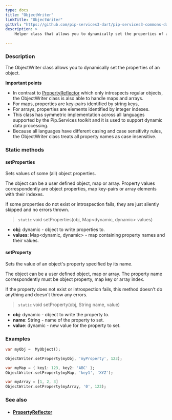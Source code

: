 ```yaml
---
type: docs
title: "ObjectWriter"
linkTitle: "ObjectWriter"
gitUrl: "https://github.com/pip-services3-dart/pip-services3-commons-dart"
description: >
    Helper class that allows you to dynamically set the properties of an object. 

---
```


### Description

The ObjectWriter class allows you to dynamically set the properties of an object. 

**Important points**

- In contrast to [PropertyReflector](../property_reflector) which only introspects regular objects, the ObjectWriter class is also able to handle maps and arrays.
- For maps, properties are key-pairs identified by string keys,
- For arrays, properties are elements identified by integer indexes.
- This class has symmetric implementation across all languages supported by the Pip.Services toolkit and it is used to support dynamic data processing.
- Because all languages have different casing and case sensitivity rules, the ObjectWriter class treats all property names as case insensitive.

### Static methods

#### setProperties
Sets values of some (all) object properties.

The object can be a user defined object, map or array.
Property values correspondently are object properties,
map key-pairs or array elements with their indexes.

If some properties do not exist or introspection fails, 
they are just silently skipped and no errors thrown.

> `static` void setProperties(obj, Map\<dynamic, dynamic\> values)

- **obj**: dynamic - object to write properties to.
- **values**: Map\<dynamic, dynamic\> - map containing property names and their values.

#### setProperty
Sets the value of an object's property specified by its name.
 
The object can be a user defined object, map or array.
The property name correspondently must be object property,
map key or array index.

If the property does not exist or introspection fails,
this method doesn't do anything and doesn't throw any errors.

> `static` void setProperty(obj, String name, value)

- **obj**: dynamic - object to write the property to.
- **name**: String - name of the property to set.
- **value**: dynamic - new value for the property to set.

### Examples

```dart
var myObj =  MyObject();

ObjectWriter.setProperty(myObj, 'myProperty', 123);

var myMap = { key1: 123, key2: 'ABC' };
ObjectWriter.setProperty(myMap, 'key1', 'XYZ');

var myArray = [1, 2, 3]
ObjectWriter.setProperty(myArray, '0', 123);

```

### See also
- #### [PropertyReflector](../property_reflector)



